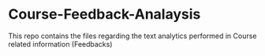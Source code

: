 # Course-Feedback-Analaysis
This repo contains the files regarding the text analytics performed in Course related information (Feedbacks)

